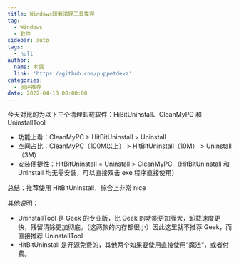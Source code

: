 ```yaml
---
title: Windows卸载清理工具推荐
tag:
  - Windows
  - 软件
sidebar: auto
tags:
  - null
author:
  name: 木偶
  link: 'https://github.com/puppetdevz'
categories:
  - 测评推荐
date: 2022-04-13 00:00:00
---
```




<!-- more -->

今天对比的为以下三个清理卸载软件：HiBitUninstall、CleanMyPC 和 UninstallTool

* 功能上看：CleanMyPC > HitBitUninstall > Uninstall
* 空间占比：CleanMyPC（100M以上） > HitBitUninstall（10M） > Uninstall（3M）
* 安装便捷性：HitBitUninstall = Uninstall > CleanMyPC （HitBitUninstall 和 Uninstall 均无需安装，可以直接双击 exe 程序直接使用）

总结：推荐使用 HitBitUninstall，综合上非常 nice

其他说明：

* UninstallTool 是 Geek 的专业版，比 Geek 的功能更加强大，卸载速度更快，残留清除更加彻底。（这两款的内存都很小）因此这里就不推荐 Geek，而直接推荐 UninstallTool
* HitBitUninstall 是开源免费的，其他两个如果要使用直接使用“魔法“，或者付费。

